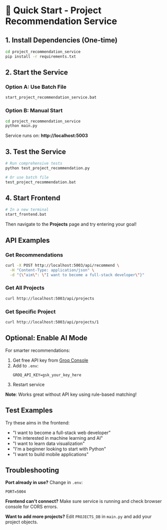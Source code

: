 # 🚀 Quick Start - Project Recommendation Service

## 1. Install Dependencies (One-time)

```bash
cd project_recommendation_service
pip install -r requirements.txt
```

## 2. Start the Service

### Option A: Use Batch File
```bash
start_project_recommendation_service.bat
```

### Option B: Manual Start
```bash
cd project_recommendation_service
python main.py
```

Service runs on: **http://localhost:5003**

## 3. Test the Service

```bash
# Run comprehensive tests
python test_project_recommendation.py

# Or use batch file
test_project_recommendation.bat
```

## 4. Start Frontend

```bash
# In a new terminal
start_frontend.bat
```

Then navigate to the **Projects** page and try entering your goal!

## API Examples

### Get Recommendations
```bash
curl -X POST http://localhost:5003/api/recommend \
  -H "Content-Type: application/json" \
  -d "{\"aim\": \"I want to become a full-stack developer\"}"
```

### Get All Projects
```bash
curl http://localhost:5003/api/projects
```

### Get Specific Project
```bash
curl http://localhost:5003/api/projects/1
```

## Optional: Enable AI Mode

For smarter recommendations:

1. Get free API key from [Groq Console](https://console.groq.com)
2. Add to `.env`:
   ```
   GROQ_API_KEY=gsk_your_key_here
   ```
3. Restart service

**Note**: Works great without API key using rule-based matching!

## Test Examples

Try these aims in the frontend:
- "I want to become a full-stack web developer"
- "I'm interested in machine learning and AI"
- "I want to learn data visualization"
- "I'm a beginner looking to start with Python"
- "I want to build mobile applications"

## Troubleshooting

**Port already in use?**
Change in `.env`:
```
PORT=5004
```

**Frontend can't connect?**
Make sure service is running and check browser console for CORS errors.

**Want to add more projects?**
Edit `PROJECTS_DB` in `main.py` and add your project objects.

